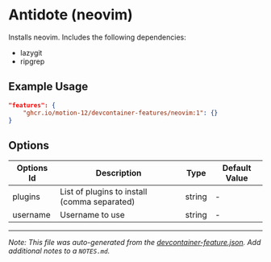 # Antidote (neovim)

Installs neovim. Includes the following dependencies:

- lazygit
- ripgrep

## Example Usage

```json
"features": {
    "ghcr.io/motion-12/devcontainer-features/neovim:1": {}
}
```

## Options

| Options Id | Description                                  | Type   | Default Value |
| ---------- | -------------------------------------------- | ------ | ------------- |
| plugins    | List of plugins to install (comma separated) | string | -             |
| username   | Username to use                              | string | -             |

---

_Note: This file was auto-generated from the [devcontainer-feature.json](https://github.com/motion-12/devcontainer-features/blob/main/src/neovim/devcontainer-feature.json). Add additional notes to a `NOTES.md`._
